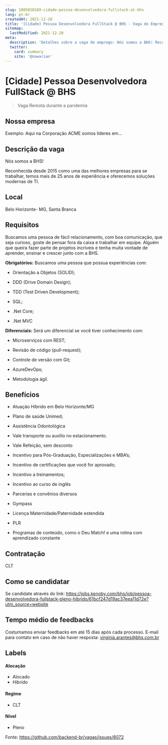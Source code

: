 ```yaml
---
slug: 1085028189-cidade-pessoa-desenvolvedora-fullstack-at-bhs
lang: pt-br
createdAt: 2021-12-20
title: '[Cidade] Pessoa Desenvolvedora FullStack @ BHS - Vaga de Emprego'
sitemap:
  lastModified: 2021-12-20
meta:
  description: 'Detalhes sobre a vaga de emprego: Nós somos a BHS! Reconhecida desde 2015 como uma das melhores empresas para se trabalhar, temos mais de 25 anos de experiência e oferecemos soluções modernas de TI.'
  twitter:
    card: summary
    site: '@nawarian'
---
```


# [Cidade] Pessoa Desenvolvedora FullStack @ BHS

<!--
==================================================
Caso a vaga for remoto durante a pandemia informar no texto "Remoto durante o covid"
==================================================
-->
<!-- 
==================================================
POR FAVOR, SÓ POSTE SE A VAGA FOR PARA BACK-END!

Não faça distinção de gênero no título da vaga.

Use: "Back-End Developer" ao invés de 
"Desenvolvedor Back-End" \o/

Exemplo: `[São Paulo] Back-End Developer @ NOME DA EMPRESA`
==================================================
-->
<!--
==================================================
Caso a vaga for remoto durante a pandemia deixar a linha abaixo
==================================================
-->
> Vaga Remota durante a pandemia

## Nossa empresa

Exemplo: Aqui na Corporação ACME somos líderes em...

## Descrição da vaga

Nós somos a BHS!

Reconhecida desde 2015 como uma das melhores empresas para se trabalhar, temos mais de 25 anos de experiência e oferecemos soluções modernas de TI.

## Local

Belo Horizonte- MG, Santa Branca

## Requisitos
Buscamos uma pessoa de fácil relacionamento, com boa comunicação, que seja curioso, goste de pensar fora da caixa e trabalhar em equipe. Alguém que queira fazer parte de projetos incríveis e tenha muita vontade de aprender, ensinar e crescer junto com a BHS.

**Obrigatórios:**
Buscamos uma pessoa que possua experiências com:
- Orientação a Objetos (SOLID);

- DDD (Drive Domain Design);

- TDD (Test Driven Development);

- SQL;

- .Net Core;

- .Net MVC

**Diferenciais:**
Será um diferencial se você tiver conhecimento com:

- Microserviços com REST;

- Revisão de código (pull-request);

- Controle de versão com Git;

- AzureDevOps;

- Metodologia ágil.


## Benefícios
 - Atuação Híbrido em Belo Horizonte/MG

- Plano de saúde Unimed;

- Assistência Odontológica

- Vale transporte ou auxílio no estacionamento.

- Vale Refeição, sem desconto

- Incentivo para Pós-Graduação, Especializações e MBA’s;

- Incentivo de certificações que você for aprovado;

- Incentivo a treinamentos;

- Incentivo ao curso de inglês

- Parcerias e convênios diversos

- Gympass

- Licença Maternidade/Paternidade estendida

- PLR

- Programas de conteúdo, como o Deu Match! e uma rotina com aprendizado constante


## Contratação

CLT

## Como se candidatar

Se candidate através do link: https://jobs.kenoby.com/bhs/job/pessoa-desenvolvedora-fullstack-pleno-hibrido/61bcf247d19ac37eea11d72e?utm_source=website

## Tempo médio de feedbacks

Costumamos enviar feedbacks em até 15 dias após cada processo.
E-mail para contato em caso de não haver resposta: virginia.arantes@bhs.com.br

## Labels
<!-- retire os labels que não fazem sentido à vaga -->

#### Alocação
- Alocado
- Hibrido 

#### Regime
- CLT

#### Nível
- Pleno





Fonte: https://github.com/backend-br/vagas/issues/8072